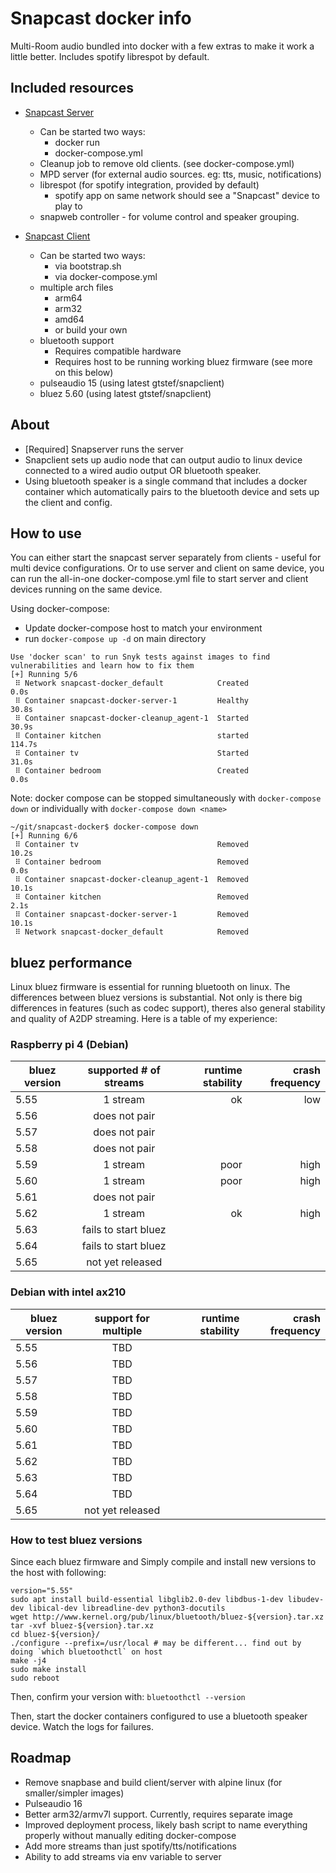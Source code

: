 # Snapcast docker info

Multi-Room audio bundled into docker with a few extras to make it work a little better. Includes spotify librespot by default.

## Included resources

 * [Snapcast Server](snapserver/README.md)
   * Can be started two ways:
     * docker run
     * docker-compose.yml
   * Cleanup job to remove old clients. (see docker-compose.yml)
   * MPD server (for external audio sources. eg: tts, music, notifications)
   * librespot (for spotify integration, provided by default)
     * spotify app on same network should see a "Snapcast" device to play to
   * snapweb controller - for volume control and speaker grouping.

 * [Snapcast Client](snapclient/README.md)
   * Can be started two ways:
     * via bootstrap.sh
     * via docker-compose.yml
   * multiple arch files
     * arm64
     * arm32
     * amd64
     * or build your own
   * bluetooth support
     * Requires compatible hardware
     * Requires host to be running working bluez firmware (see more on this below)
   * pulseaudio 15 (using latest gtstef/snapclient)
   * bluez 5.60    (using latest gtstef/snapclient)

## About

 * [Required] Snapserver runs the server
 * Snapclient sets up audio node that can output audio to linux device connected to a wired audio output OR bluetooth speaker.
 * Using bluetooth speaker is a single command that includes a docker container which automatically pairs to the bluetooth device and sets up the client and config.

## How to use

You can either start the snapcast server separately from clients - useful for
multi device configurations. Or to use server and client on same device, you can
run the all-in-one docker-compose.yml file to start server and client devices
running on the same device.

 Using docker-compose:
   * Update docker-compose host to match your environment
   * run `docker-compose up -d` on main directory

```
Use 'docker scan' to run Snyk tests against images to find vulnerabilities and learn how to fix them
[+] Running 5/6
 ⠿ Network snapcast-docker_default            Created                                                                                                                                                         0.0s
 ⠿ Container snapcast-docker-server-1         Healthy                                                                                                                                                        30.8s
 ⠿ Container snapcast-docker-cleanup_agent-1  Started                                                                                                                                                        30.9s
 ⠿ Container kitchen                          started                                                                                                                                                       114.7s
 ⠿ Container tv                               Started                                                                                                                                                        31.0s
 ⠿ Container bedroom                          Created                                                                                                                                                         0.0s
```

Note: docker compose can be stopped simultaneously with `docker-compose down` or individually with `docker-compose down <name>`

```
~/git/snapcast-docker$ docker-compose down
[+] Running 6/6
 ⠿ Container tv                               Removed                                                                                                                                                        10.2s
 ⠿ Container bedroom                          Removed                                                                                                                                                         0.0s
 ⠿ Container snapcast-docker-cleanup_agent-1  Removed                                                                                                                                                        10.1s
 ⠿ Container kitchen                          Removed                                                                                                                                                         2.1s
 ⠿ Container snapcast-docker-server-1         Removed                                                                                                                                                        10.1s
 ⠿ Network snapcast-docker_default            Removed
```

## bluez performance

Linux bluez firmware is essential for running bluetooth on linux. The differences between bluez versions is substantial. Not only is there big differences in features (such as codec support), theres also general stability and quality of A2DP streaming. Here is a table of my experience:

### Raspberry pi 4 (Debian)
| bluez version   | supported # of streams |  runtime stability | crash frequency |
|-----------------|:--------------------:|-------------------:|----------------:|
| 5.55            |  1 stream | ok | low
| 5.56            |  does not pair                 |                    |                 |
| 5.57            |  does not pair                 |                    |                 |
| 5.58            |  does not pair                 |                    |                 |
| 5.59            |  1 stream | poor | high |
| 5.60            |  1 stream | poor | high |
| 5.61            |  does not pair                  |                    |                 |
| 5.62            |  1 stream                 |              ok      |       high          |
| 5.63            |  fails to start bluez                 |                    |                 |
| 5.64            |  fails to start bluez                 |                    |                 |
| 5.65            |  not yet released    |                    |                 |

### Debian with intel ax210
| bluez version   | support for multiple |  runtime stability | crash frequency |
|-----------------|:--------------------:|-------------------:|----------------:|
| 5.55            |  TBD                 |                    |                 |
| 5.56            |  TBD                 |                    |                 |
| 5.57            |  TBD                 |                    |                 |
| 5.58            |  TBD                 |                    |                 |
| 5.59            |  TBD                 |                    |                 |
| 5.60            |  TBD                 |                    |                 |
| 5.61            |  TBD                 |                    |                 |
| 5.62            |  TBD                 |                    |                 |
| 5.63            |  TBD                 |                    |                 |
| 5.64            |  TBD                 |                    |                 |
| 5.65            |  not yet released    |                    |                 |
### How to test bluez versions

Since each bluez firmware and
Simply compile and install new versions to the host with following:
```
version="5.55"
sudo apt install build-essential libglib2.0-dev libdbus-1-dev libudev-dev libical-dev libreadline-dev python3-docutils
wget http://www.kernel.org/pub/linux/bluetooth/bluez-${version}.tar.xz
tar -xvf bluez-${version}.tar.xz
cd bluez-${version}/
./configure --prefix=/usr/local # may be different... find out by doing `which bluetoothctl` on host
make -j4
sudo make install
sudo reboot
```
Then, confirm your version with:
`bluetoothctl --version`

Then, start the docker containers configured to use a bluetooth speaker device. Watch the logs for failures.

## Roadmap

 * Remove snapbase and build client/server with alpine linux (for smaller/simpler images)
 * Pulseaudio 16
 * Better arm32/armv7l support. Currently, requires separate image
 * Improved deployment process, likely bash script to name everything properly without manually editing docker-compose
 * Add more streams than just spotify/tts/notifications
 * Ability to add streams via env variable to server
